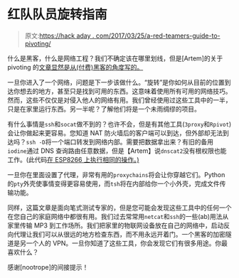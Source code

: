 # 红队队员旋转指南

> 原文:[https://hack aday . com/2017/03/25/a-red-teamers-guide-to-pivoting/](https://hackaday.com/2017/03/25/a-red-teamers-guide-to-pivoting/)

什么是黑客，什么是网络工程？我们不确定该在哪里划线，但是[Artem]的关于 pivoting 的[文章显然是从(付费)黑客的角度写的。](https://artkond.com/2017/03/23/pivoting-guide/)

一旦你进入了一个网络，问题是下一步该做什么。“旋转”是你如何从目前的位置到达你想去的地方，甚至只是找到可用的东西。这意味着使用所有可用的网络技巧。然而，这些不仅仅是对侵入他人的网络有用。我们曾经使用过这些工具中的一半，只是在家里运行东西。另一半呢？了解他们将是一个未雨绸缪的项目。

有什么事情是`ssh`和`socat`做不到的？也许不会，但是有其他工具(`3proxy`和`Rpivot`)会让你做起来更容易。您知道 NAT 防火墙后的客户端可以到达，但外部却无法到达吗？`ssh -D`将一个端口转发到网络内部。需要把数据拿出来？有旧的备用`iodine`通过 DNS 查询路由任意数据，但是【Artem】说`dnscat2`没有根权限也能工作。(此代码[在 ESP8266 上执行相同的操作。)](http://hackaday.com/2016/08/07/getting-the-data-out-over-other-peoples-wifi/)

一旦你在里面设置了代理，非常有用的`proxychains`将会让你穿越它们。Python 的`pty`外壳使事情变得更容易使用，而`tsh`将在内部给你一个小外壳，完成文件传输功能。

同样，这篇文章是面向笔式测试专家的，但是您可能会发现这些工具中的任何一个在您自己的家庭网络中都很有用。我们过去常常用`netcat`和`ssh`的一些(ab)用法从家里传输 MP3 到工作场所。我们把家里的物联网设备放在自己的网络中，启动反向代理让我们可以从很远的地方检查东西，而不用永远开着门。一个黑客的加密隧道是另一个人的 VPN。一旦你知道了这些工具，你会发现它们有很多用途。你最喜欢什么？

感谢[nootrope]的间接提示！